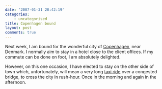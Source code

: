 ```yaml
---
date: '2007-01-31 20:42:19'
categories:
    - uncategorised
title: Copenhagen bound
layout: post
comments: true
---
```

Next week, I am bound for the wonderful city of
[Copenhagen](http://www.nbrightside.com/blog/2006/04/25/wonderful-wonderful-copenhagen/),
near Denmark. I normally aim to stay in a hotel close to the client
offices. If my commute can be done on foot, I am absolutely delighted.

However, on this one occasion, I have elected to stay on the other side
of town which, unfortunately, will mean a very long
[taxi ride](http://ocaoimh.ie/2007/01/31/topless-speed-bandits-cause-traffic-pile-up/)
over a congested bridge, to cross the city in rush-hour. Once in the
morning and again in the afternoon.
